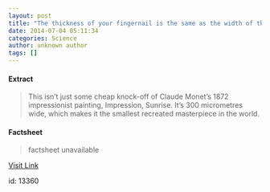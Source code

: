 ```yaml
---
layout: post
title: "The thickness of your fingernail is the same as the width of this nano-painting"
date: 2014-07-04 05:11:34
categories: Science
author: unknown author
tags: []
---
```



#### Extract
>This isn’t just some cheap knock-off of Claude Monet’s 1872 impressionist painting, Impression, Sunrise. It’s 300 micrometres wide, which makes it the smallest recreated masterpiece in the world.

#### Factsheet
>factsheet unavailable

[Visit Link](http://feeds.sciencealert.com.au/~r/sciencealert-latestnews/~3/E3hinfPsRME/20140407-25817.html)

id:   13360
